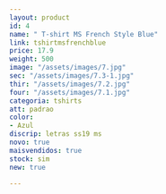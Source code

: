 ```yaml
---
layout: product
id: 4
name: " T-shirt MS French Style Blue"
link: tshirtmsfrenchblue
price: 17.9
weight: 500
image: "/assets/images/7.jpg"
sec: "/assets/images/7.3-1.jpg"
thir: "/assets/images/7.2.jpg"
four: "/assets/images/7.1.jpg"
categoria: tshirts
att: padrao
color:
- Azul
discrip: letras ss19 ms
novo: true
maisvendidos: true
stock: sim
new: true

---
```

